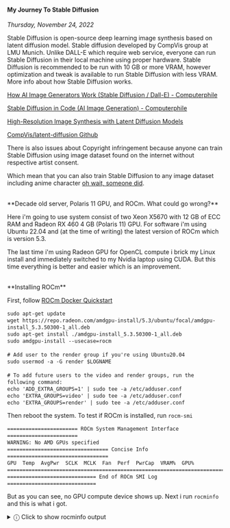 #### My Journey To Stable Diffusion
_Thursday, November 24, 2022_

Stable Diffusion is open-source deep learning image synthesis based on 
latent diffusion model. Stable diffusion developed by CompVis group at 
LMU Munich. Unlike DALL-E which require web service, everyone can run 
Stable Diffusion in their local machine using proper hardware. Stable 
Diffusion is recommended to be run with 10 GB or more VRAM, however 
optimization and tweak is available to run Stable Diffusion with less
VRAM. More info about how Stable Diffusion works.

[How AI Image Generators Work (Stable Diffusion / Dall-E) - Computerphile](https://www.youtube.com/watch?v=1CIpzeNxIhU)

[Stable Diffusion in Code (AI Image Generation) - Computerphile](https://www.youtube.com/watch?v=-lz30by8-sU)

[High-Resolution Image Synthesis with Latent Diffusion Models](https://openaccess.thecvf.com/content/CVPR2022/papers/Rombach_High-Resolution_Image_Synthesis_With_Latent_Diffusion_Models_CVPR_2022_paper.pdf)

[CompVis/latent-diffusion Github](https://github.com/CompVis/latent-diffusion)

There is also issues about Copyright infringement because anyone 
can train Stable Diffusion using image dataset found on the internet 
without respective artist consent.

Which mean that you can also train Stable Diffusion to any image dataset 
including anime character 
[oh wait, someone did](https://github.com/AUTOMATIC1111/stable-diffusion-webui/wiki/Textual-Inversion#using-pre-trained-embeddings).

<br>
**Decade old server, Polaris 11 GPU, and ROCm. What could go wrong?**

Here i'm going to use system consist of two Xeon X5670 with 12 GB of ECC RAM 
and Radeon RX 460 4 GB (Polaris 11) GPU. For software i'm using Ubuntu 22.04 
and (at the time of writing) the latest version of ROCm which is version 5.3.

The last time i'm using Radeon GPU for OpenCL compute i brick my Linux install 
and immediately switched to my Nvidia laptop using CUDA. But this time everything 
is better and easier which is an improvement.

<br>
**Installing ROCm**

First, follow [ROCm Docker Quickstart](https://github.com/RadeonOpenCompute/ROCm-docker/blob/master/quick-start.md)

```
sudo apt-get update
wget https://repo.radeon.com/amdgpu-install/5.3/ubuntu/focal/amdgpu-install_5.3.50300-1_all.deb 
sudo apt-get install ./amdgpu-install_5.3.50300-1_all.deb
sudo amdgpu-install --usecase=rocm

# Add user to the render group if you're using Ubuntu20.04
sudo usermod -a -G render $LOGNAME

# To add future users to the video and render groups, run the following command:
echo 'ADD_EXTRA_GROUPS=1' | sudo tee -a /etc/adduser.conf
echo 'EXTRA_GROUPS=video' | sudo tee -a /etc/adduser.conf
echo 'EXTRA_GROUPS=render' | sudo tee -a /etc/adduser.conf 
```

Then reboot the system. To test if ROCm is installed, run `rocm-smi`

```
======================= ROCm System Management Interface =======================
WARNING: No AMD GPUs specified
================================= Concise Info =================================
GPU  Temp  AvgPwr  SCLK  MCLK  Fan  Perf  PwrCap  VRAM%  GPU%  
================================================================================
============================= End of ROCm SMI Log =============================
```

But as you can see, no GPU compute device shows up. Next i run `rocminfo` and this 
is what i got.

<details>
<summary>&#9432; Click to show rocminfo output</summary>
```
ROCk module is loaded
=====================    
HSA System Attributes    
=====================    
Runtime Version:         1.1
System Timestamp Freq.:  1000.000000MHz
Sig. Max Wait Duration:  18446744073709551615 (0xFFFFFFFFFFFFFFFF) (timestamp count)
Machine Model:           LARGE                              
System Endianness:       LITTLE                             

==========               
HSA Agents               
==========               
*******                  
Agent 1                  
*******                  
  Name:                    Intel(R) Xeon(R) CPU           X5670  @ 2.93GHz
  Uuid:                    CPU-XX                             
  Marketing Name:          Intel(R) Xeon(R) CPU           X5670  @ 2.93GHz
  Vendor Name:             CPU                                
  Feature:                 None specified                     
  Profile:                 FULL_PROFILE                       
  Float Round Mode:        NEAR                               
  Max Queue Number:        0(0x0)                             
  Queue Min Size:          0(0x0)                             
  Queue Max Size:          0(0x0)                             
  Queue Type:              MULTI                              
  Node:                    0                                  
  Device Type:             CPU                                
  Cache Info:              
    L1:                      32768(0x8000) KB                   
  Chip ID:                 0(0x0)                             
  ASIC Revision:           0(0x0)                             
  Cacheline Size:          64(0x40)                           
  Max Clock Freq. (MHz):   2934                               
  BDFID:                   0                                  
  Internal Node ID:        0                                  
  Compute Unit:            12                                 
  SIMDs per CU:            0                                  
  Shader Engines:          0                                  
  Shader Arrs. per Eng.:   0                                  
  WatchPts on Addr. Ranges:1                                  
  Features:                None
  Pool Info:               
    Pool 1                   
      Segment:                 GLOBAL; FLAGS: FINE GRAINED        
      Size:                    6114824(0x5d4e08) KB               
      Allocatable:             TRUE                               
      Alloc Granule:           4KB                                
      Alloc Alignment:         4KB                                
      Accessible by all:       TRUE                               
    Pool 2                   
      Segment:                 GLOBAL; FLAGS: KERNARG, FINE GRAINED
      Size:                    6114824(0x5d4e08) KB               
      Allocatable:             TRUE                               
      Alloc Granule:           4KB                                
      Alloc Alignment:         4KB                                
      Accessible by all:       TRUE                               
    Pool 3                   
      Segment:                 GLOBAL; FLAGS: COARSE GRAINED      
      Size:                    6114824(0x5d4e08) KB               
      Allocatable:             TRUE                               
      Alloc Granule:           4KB                                
      Alloc Alignment:         4KB                                
      Accessible by all:       TRUE                               
  ISA Info:                
*******                  
Agent 2                  
*******                  
  Name:                    Intel(R) Xeon(R) CPU           X5670  @ 2.93GHz
  Uuid:                    CPU-XX                             
  Marketing Name:          Intel(R) Xeon(R) CPU           X5670  @ 2.93GHz
  Vendor Name:             CPU                                
  Feature:                 None specified                     
  Profile:                 FULL_PROFILE                       
  Float Round Mode:        NEAR                               
  Max Queue Number:        0(0x0)                             
  Queue Min Size:          0(0x0)                             
  Queue Max Size:          0(0x0)                             
  Queue Type:              MULTI                              
  Node:                    1                                  
  Device Type:             CPU                                
  Cache Info:              
    L1:                      32768(0x8000) KB                   
  Chip ID:                 0(0x0)                             
  ASIC Revision:           0(0x0)                             
  Cacheline Size:          64(0x40)                           
  Max Clock Freq. (MHz):   2934                               
  BDFID:                   0                                  
  Internal Node ID:        1                                  
  Compute Unit:            12                                 
  SIMDs per CU:            0                                  
  Shader Engines:          0                                  
  Shader Arrs. per Eng.:   0                                  
  WatchPts on Addr. Ranges:1                                  
  Features:                None
  Pool Info:               
    Pool 1                   
      Segment:                 GLOBAL; FLAGS: FINE GRAINED        
      Size:                    6152980(0x5de314) KB               
      Allocatable:             TRUE                               
      Alloc Granule:           4KB                                
      Alloc Alignment:         4KB                                
      Accessible by all:       TRUE                               
    Pool 2                   
      Segment:                 GLOBAL; FLAGS: KERNARG, FINE GRAINED
      Size:                    6152980(0x5de314) KB               
      Allocatable:             TRUE                               
      Alloc Granule:           4KB                                
      Alloc Alignment:         4KB                                
      Accessible by all:       TRUE                               
    Pool 3                   
      Segment:                 GLOBAL; FLAGS: COARSE GRAINED      
      Size:                    6152980(0x5de314) KB               
      Allocatable:             TRUE                               
      Alloc Granule:           4KB                                
      Alloc Alignment:         4KB                                
      Accessible by all:       TRUE                               
  ISA Info:                
*** Done ***
```
</details>

While my GPU is missing, as you can see both of my CPUs is listed 
instead. Later i decided to continue.

<br>
**Running under docker**

Here i'm using 
[AUTOMATIC1111/stable-diffusion-webui](https://github.com/AUTOMATIC1111/stable-diffusion-webui) 
and create my own Docker Compose with corresponding Dockerfile.

<details>
<summary>&#9432; Click to show docker-compose.yml</summary>
```
version: '3'

services:
  stablediff-git:
    image: alpine/git:latest
    environment:
      TZ: "Asia/Jakarta"
      TARGET: "https://github.com/AUTOMATIC1111/stable-diffusion-webui"
    entrypoint: ["/bin/sh","-c"]
    command: >
      "if [ ! -d /git/.git ]; then
        git clone --depth 1 $${TARGET} /git
      fi"
    volumes:
      - ./stablediff-web:/git
  stablediff-web:
    build: .
    environment:
      TZ: "Asia/Jakarta"
      ROC_ENABLE_PRE_VEGA: 1
      REQS_FILE: "requirements.txt"
      TORCH_COMMAND: "pip install torch torchvision --extra-index-url https://download.pytorch.org/whl/rocm5.1.1"
    entrypoint: ["/bin/sh","-c"]
    command: >
      "/opt/rocm/bin/rocminfo;
      if [ -d /stablediff-web/.git ]; then
        python launch.py --precision full --no-half --skip-torch-cuda-test
      fi"
    network_mode: host
    devices:
      - "/dev/kfd:/dev/kfd"
      - "/dev/dri:/dev/dri"
    group_add:
      - video
    ipc: host
    cap_add:
      - SYS_PTRACE
    security_opt:
      - seccomp:unconfined
    volumes:
      - ./stablediff-web:/stablediff-web
```
</details>
<details>
<summary>&#9432; Click to show Dockerfile</summary>
```
FROM rocm/pytorch
ENV DEBIAN_FRONTEND=noninteractive \
    PYTHONUNBUFFERED=1 \
    PYTHONIOENCODING=UTF-8
WORKDIR /stablediff-web
RUN python -m pip install --upgrade pip wheel
RUN python -m pip install torch torchvision --extra-index-url https://download.pytorch.org/whl/rocm5.1.1
```
</details>

To run this, first do `docker-compose pull` this is going 
to take a while because 
[rocm/pytorch](https://hub.docker.com/r/rocm/pytorch/tags) 
compressed image size is around 10 GB and around 30 GB after extraction. 

Next do `docker-compose run stablediff-git` this will clone the 
required repository. You can access the code and config files from 
`stablediff-web` directory.

Then run `docker-compose build .` in my case, this will take additional 
5 GB of disk space to build. 

Don't forget to 
[download](https://github.com/AUTOMATIC1111/stable-diffusion-webui/wiki/Dependencies#required-dependencies) 
and copy the ckpt model data to `stablediff-web/models/Stable-diffusion`. 
You may need sudo to do this.

Last, run `docker-compose run stablediff-web`.

<details>
<summary>&#9432; Click to show additional notes</summary>
* Because rocm/pytorch uses python 3.7, you need to edit 
`requirements_versions.txt` and change `numpy` to version 
`1.21.6` and `fairscale` to version `0.4.6`.
* In case you get ROCm GPU compute working, remove `--skip-torch-cuda-test` 
from `docker-compose.yml`.
* In order to run ROCm with RX400/500 GPUs, add `ROC_ENABLE_PRE_VEGA=1` to `/etc/environment`
</details>

<br>
**Is it working?**

Unfortunately after all of that, this is what i got.
```
Python 3.7.13 (default, Mar 29 2022, 02:18:16) 
[GCC 7.5.0]
Commit hash: 828438b4a190759807f9054932cae3a8b880ddf1
Installing gfpgan
Installing clip
Installing requirements for CodeFormer
Installing requirements for Web UI
Launching Web UI with arguments: --precision full --no-half
Illegal instruction (core dumped)
ERROR: 132
```

From the error message above, it seems like stable diffusion 
try to run using CPU which is correct because i could not get 
ROCm GPU compute working. My theory is that pytorch that been 
used in this instance only support AVX/AVX2 instruction set. 
Which is absent in my Westmere CPUs.

<br>
**What went wrong?**

First, i want to know why ROCm GPU compute doesn't work in my 
system. I look around and found 
[ROCm/issues/1659](https://github.com/RadeonOpenCompute/ROCm/issues/1659) 
(at the time of writing this issues still in open status) 
apparently ROCm support for Polaris based GPUs is **not guaranteed** 
and i need to set `ROC_ENABLE_PRE_VEGA=1` workaround to get it working. 

I also found 
[ROCm Hardware and Software Support Reference Guide](https://docs.amd.com/bundle/Hardware_and_Software_Reference_Guide/page/Hardware_and_Software_Support.html) 
which stated that GFX8 GPUs require PCIe atomics which available on PCI Express 
3.0. Which mean that you need to run this on 
[Intel Haswell 4th gen or above or AMD Zen 1st gen or above](https://github.com/ROCm/ROCm.github.io/blob/master/hardware.md#supported-cpus).

To prove this, i can run `sudo dmesg | grep kfd` and i should get 
`PCI rejects atomics` error message.
```
[    4.592356] kfd kfd: amdgpu: skipped device 1002:67ef, PCI rejects atomics 730<0
```

I also run `sudo lspci -s 08:00.0 -vvv` to see more info about my GPU.
<details>
<summary>&#9432; Click to show lspci output</summary>
```
08:00.0 VGA compatible controller: Advanced Micro Devices, Inc. [AMD/ATI] Baffin [Radeon RX 460/560D / Pro 450/455/460/555/555X/560/560X] (rev cf) (prog-if 00 [VGA controller])
	Subsystem: PC Partner Limited / Sapphire Technology Baffin [Radeon RX 460/560D / Pro 450/455/460/555/555X/560/560X]
	Control: I/O+ Mem+ BusMaster+ SpecCycle- MemWINV- VGASnoop- ParErr- Stepping- SERR+ FastB2B- DisINTx+
	Status: Cap+ 66MHz- UDF- FastB2B- ParErr- DEVSEL=fast >TAbort- <TAbort- <MAbort- >SERR- <PERR- INTx-
	Latency: 0, Cache Line Size: 256 bytes
	Interrupt: pin A routed to IRQ 38
	Region 0: Memory at d0000000 (64-bit, prefetchable) [size=256M]
	Region 2: Memory at cfe00000 (64-bit, prefetchable) [size=2M]
	Region 4: I/O ports at e000 [size=256]
	Region 5: Memory at fbe80000 (32-bit, non-prefetchable) [size=256K]
	Expansion ROM at 000c0000 [disabled] [size=128K]
	Capabilities: [48] Vendor Specific Information: Len=08 <?>
	Capabilities: [50] Power Management version 3
		Flags: PMEClk- DSI- D1+ D2+ AuxCurrent=0mA PME(D0-,D1+,D2+,D3hot+,D3cold+)
		Status: D0 NoSoftRst+ PME-Enable- DSel=0 DScale=0 PME-
	Capabilities: [58] Express (v2) Legacy Endpoint, MSI 00
		DevCap:	MaxPayload 256 bytes, PhantFunc 0, Latency L0s <4us, L1 unlimited
			ExtTag+ AttnBtn- AttnInd- PwrInd- RBE+ FLReset-
		DevCtl:	CorrErr- NonFatalErr- FatalErr- UnsupReq-
			RlxdOrd- ExtTag+ PhantFunc- AuxPwr- NoSnoop+
			MaxPayload 256 bytes, MaxReadReq 512 bytes
		DevSta:	CorrErr+ NonFatalErr- FatalErr- UnsupReq+ AuxPwr- TransPend-
		LnkCap:	Port #0, Speed 8GT/s, Width x8, ASPM L1, Exit Latency L1 <1us
			ClockPM- Surprise- LLActRep- BwNot- ASPMOptComp+
		LnkCtl:	ASPM Disabled; RCB 64 bytes, Disabled- CommClk+
			ExtSynch- ClockPM- AutWidDis- BWInt- AutBWInt-
		LnkSta:	Speed 5GT/s (downgraded), Width x8 (ok)
			TrErr- Train- SlotClk+ DLActive- BWMgmt- ABWMgmt-
		DevCap2: Completion Timeout: Not Supported, TimeoutDis- NROPrPrP- LTR+
			 10BitTagComp- 10BitTagReq- OBFF Not Supported, ExtFmt+ EETLPPrefix+, MaxEETLPPrefixes 1
			 EmergencyPowerReduction Not Supported, EmergencyPowerReductionInit-
			 FRS-
			 AtomicOpsCap: 32bit+ 64bit+ 128bitCAS-
		DevCtl2: Completion Timeout: 50us to 50ms, TimeoutDis- LTR- OBFF Disabled,
			 AtomicOpsCtl: ReqEn-
		LnkCap2: Supported Link Speeds: 2.5-8GT/s, Crosslink- Retimer- 2Retimers- DRS-
		LnkCtl2: Target Link Speed: 8GT/s, EnterCompliance- SpeedDis-
			 Transmit Margin: Normal Operating Range, EnterModifiedCompliance- ComplianceSOS-
			 Compliance De-emphasis: -6dB
		LnkSta2: Current De-emphasis Level: -6dB, EqualizationComplete- EqualizationPhase1-
			 EqualizationPhase2- EqualizationPhase3- LinkEqualizationRequest-
			 Retimer- 2Retimers- CrosslinkRes: unsupported
	Capabilities: [a0] MSI: Enable+ Count=1/1 Maskable- 64bit+
		Address: 00000000fee00698  Data: 0000
	Capabilities: [100 v1] Vendor Specific Information: ID=0001 Rev=1 Len=010 <?>
	Capabilities: [150 v2] Advanced Error Reporting
		UESta:	DLP- SDES- TLP- FCP- CmpltTO- CmpltAbrt- UnxCmplt- RxOF- MalfTLP- ECRC- UnsupReq- ACSViol-
		UEMsk:	DLP- SDES- TLP- FCP- CmpltTO- CmpltAbrt- UnxCmplt- RxOF- MalfTLP- ECRC- UnsupReq- ACSViol-
		UESvrt:	DLP+ SDES+ TLP- FCP+ CmpltTO- CmpltAbrt- UnxCmplt- RxOF+ MalfTLP+ ECRC- UnsupReq- ACSViol-
		CESta:	RxErr- BadTLP- BadDLLP- Rollover- Timeout- AdvNonFatalErr+
		CEMsk:	RxErr- BadTLP- BadDLLP- Rollover- Timeout- AdvNonFatalErr+
		AERCap:	First Error Pointer: 00, ECRCGenCap+ ECRCGenEn- ECRCChkCap+ ECRCChkEn-
			MultHdrRecCap- MultHdrRecEn- TLPPfxPres- HdrLogCap-
		HeaderLog: 00000000 00000000 00000000 00000000
	Capabilities: [200 v1] Physical Resizable BAR
		BAR 0: current size: 256MB, supported: 256MB 512MB 1GB 2GB 4GB
	Capabilities: [270 v1] Secondary PCI Express
		LnkCtl3: LnkEquIntrruptEn- PerformEqu-
		LaneErrStat: 0
	Capabilities: [2b0 v1] Address Translation Service (ATS)
		ATSCap:	Invalidate Queue Depth: 00
		ATSCtl:	Enable-, Smallest Translation Unit: 00
	Capabilities: [2c0 v1] Page Request Interface (PRI)
		PRICtl: Enable- Reset-
		PRISta: RF- UPRGI- Stopped+
		Page Request Capacity: 00000020, Page Request Allocation: 00000000
	Capabilities: [2d0 v1] Process Address Space ID (PASID)
		PASIDCap: Exec+ Priv+, Max PASID Width: 10
		PASIDCtl: Enable- Exec- Priv-
	Capabilities: [320 v1] Latency Tolerance Reporting
		Max snoop latency: 0ns
		Max no snoop latency: 0ns
	Capabilities: [328 v1] Alternative Routing-ID Interpretation (ARI)
		ARICap:	MFVC- ACS-, Next Function: 1
		ARICtl:	MFVC- ACS-, Function Group: 0
	Capabilities: [370 v1] L1 PM Substates
		L1SubCap: PCI-PM_L1.2+ PCI-PM_L1.1+ ASPM_L1.2+ ASPM_L1.1+ L1_PM_Substates+
			  PortCommonModeRestoreTime=0us PortTPowerOnTime=170us
		L1SubCtl1: PCI-PM_L1.2- PCI-PM_L1.1- ASPM_L1.2- ASPM_L1.1-
			   T_CommonMode=0us LTR1.2_Threshold=0ns
		L1SubCtl2: T_PwrOn=10us
	Kernel driver in use: amdgpu
	Kernel modules: amdgpu
```
</details>

One thing that i found interesting is that this decade old system support 
`Capabilities: [200 v1] Physical Resizable BAR` but i have no idea if i can use 
it with modern GPU and get better performance.

[Run ROCm without PCIe atomics?](https://github.com/RadeonOpenCompute/ROCm/issues/157)

[More about how ROCm uses PCIe Atomics](https://rocmdocs.amd.com/en/latest/Installation_Guide/More-about-how-ROCm-uses-PCIe-Atomics.html)

<br>
**CPU to the rescue**

Apparently you can also run Stable Diffusion using CPU. But you trade 
compatibility with lower performance. Generating 512x512 image using 
dual Xeon X5670 take around 5 to 6 Minutes while current datacenter 
and high-end GPU take around 
[3 to 10 Seconds](https://lambdalabs.com/blog/inference-benchmark-stable-diffusion). 
To be fair, my decade old CPUs does not support AVX/AVX2 instruction 
and if your CPU does support AVX/AVX2 you probably get better performance. 
Also for some reason, almost half of my CPUs thread is idle so force it 
to use all threads may improve performance.

<div class="row">
	<div class="col-sm-2"></div>
	<div class="col-sm-8">
    <div class="thumbnail">
			<img class="img-responsive" src="./posts/2022-11-24-my-journey-to-stable-diffusion/01.png" alt="img">
		</div>
		<div class="thumbnail">
			<img class="img-responsive" src="./posts/2022-11-24-my-journey-to-stable-diffusion/02.png" alt="img">
		</div>
	</div>
	<div class="col-sm-2"></div>
</div>

As for Stable Diffusion itself, it is certainly not perfect, but it is 
in my opinion very usable. For example sometimes face does not align 
properly, but a fix is an option to fix it. Then fingers may not be generated 
properly sometimes it just a blob of random shapes, and sometimes you can 
get extra fingers or lost some. Also unlike DALL-E which can understand 
complex sentence or even paragraph, Stable Diffusion NLP is still behind. 
Which is mostly stated in [Limitations and Bias](https://huggingface.co/CompVis/stable-diffusion-v-1-4-original). 

<div class="row">
	<div class="col-sm-2"></div>
	<div class="col-sm-8">
		<div class="thumbnail">
			<img class="img-responsive" src="./posts/2022-11-24-my-journey-to-stable-diffusion/03.png" alt="img">
		</div>
	</div>
	<div class="col-sm-2"></div>
</div>

Good thing about Stable Diffusion open approach is limitless 
options. Instead of relying on web service to fine tune or fix an issue, 
you can go online and 
[find a fix](https://github.com/CompVis/stable-diffusion/pulls) 
or fix it yourself. You don't like default 
model, or you want other more specific style instead, well 
[grab one yourself](https://huggingface.co/models?other=stable-diffusion) 
or better yet, 
[train your own model](https://github.com/AUTOMATIC1111/stable-diffusion-webui/discussions/2284).

<br>
**CUDA: I am speed**

Using CPUs give great amount of compatibility with performance penalty. 
Unfortunately ROCm doesn't work in my system, but there is a third option. 
Enter Compute Unified Device Architecture (CUDA).

Here i'm using my laptop with I7 7700HQ, 8 GB RAM and GTX 950M 2 GB (Maxwell) 
GPU (I strongly recommend 16 GB RAM instead of 8 GB). The result is incredible, 
generating 512x512 image take around 1 to 2 Minutes (using --lowvram) 
compared to 5 to 6 Minutes. Not only using GPU is more efficient 75W vs 190W 
(95x2), it is also a lot faster.

<div class="row">
	<div class="col-sm-2"></div>
	<div class="col-sm-8">
		<div class="thumbnail">
			<img class="img-responsive" src="./posts/2022-11-24-my-journey-to-stable-diffusion/04.png" alt="img">
		</div>
	</div>
	<div class="col-sm-2"></div>
</div>

Using CUDA in my opinion gives the best result so far. Installation is seamless, 
performance is great, it is more efficient. Unless in my case, my laptop only 
have 2 GB of VRAM which require `--lowvram` parameter easy. But the issues is 8 
GB of RAM because of this, i could not load standard stable diffusion 1.4 model. 
Instead, i'm using [Openjourney](https://huggingface.co/prompthero/openjourney) 
model even then i can only generate 3 to 4 images before entire the thing crash.

<div class="row">
	<div class="col-sm-2"></div>
	<div class="col-sm-8">
		<div class="thumbnail">
			<img class="img-responsive" src="./posts/2022-11-24-my-journey-to-stable-diffusion/05.png" alt="img">
		</div>
	</div>
	<div class="col-sm-2"></div>
</div>